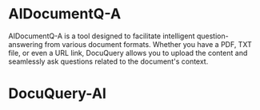 # AIDocumentQ-A
AIDocumentQ-A is a tool designed to facilitate intelligent question-answering from various document formats. Whether you have a PDF, TXT file, or even a URL link, DocuQuery allows you to upload the content and seamlessly ask questions related to the document's context.
# DocuQuery-AI
